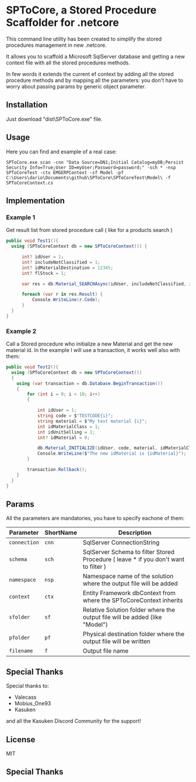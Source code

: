 # SPToCore, a Stored Procedure Scaffolder for .netcore 

This command line utility has been created to simplify the stored procedures management in
new .netcore.

It allows you to scaffold a Microsoft SqlServer database and getting a new context file with all the stored procedures methods.

In few words it extends the current ef context by adding all the stored procedure methods and by mapping
all the parameters: you don't have to worry about passing params by generic object parameter.

## Installation

Just download "dist\SPToCore.exe" file.

## Usage

Here you can find and example of a real case:

```
SPToCore.exe scan -cnn "Data Source=DN1;Initial Catalog=myDB;Persist Security Info=True;User ID=myUser;Password=password;" -sch * -nsp SPToCoreTest -ctx EMGERPContext -sf Model -pf C:\Users\dario\Documents\github\SPToCore\SPToCoreTest\Model\ -f SPToCoreContext.cs
```

## Implementation

### Example 1 

Get result list from stored procedure call ( like for a products search )

```c#
public void Test1(){
  using (SPToCoreContext db = new SPToCoreContext()) {

      int? idUser = 1;
      int? includeNotClassified = 1;
      int? idMaterialDestination = 12345;
      int? flStock = 1;

      var res = db.Material_SEARCHAsync(idUser, includeNotClassified, idMaterialDestination, flStock);                

      foreach (var r in res.Result) {
          Console.WriteLine(r.Code);
      }
  }
}
```            

### Example 2

Call a Stored procedure who initialize a new Material and get the new material id.
In the example I will use a transaction, it works well also with them:

```c#
public void Test2(){
  using (SPToCoreContext db = new SPToCoreContext())
  {
    using (var transaction = db.Database.BeginTransaction())
    {
        for (int i = 0; i < 10; i++)
        {

            int idUser = 1;
            string code = $"TESTCODE{i}";
            string material = $"My test material {i}";
            int idMaterialClass = 1;
            int idUnitSelling = 1;
            int? idMaterial = 0;

            db.Material_INITIALIZE(idUser, code, material, idMaterialClass, idUnitSelling, ref idMaterial);
            Console.WriteLine($"The new idMaterial is {idMaterial}");
        }

        transaction.Rollback();
    }
  }
}
```   
## Params

All the parameters are mandatories, you have to specify eachone of them:


| Parameter| ShortName | Description |
| --- | --- | ---|
| `connection` | `cnn` | SqlServer ConnectionString |
| `schema` | `sch` | SqlServer Schema to filter Stored Procedure ( leave * if you don't want to filter )  |
| `namespace` | `nsp` | Namespace name of the solution where the output file will be added |
| `context` | `ctx` | Entity Framework dbContext from where the SPToCoreContext inherits |
| `sfolder` | `sf` | Relative Solution folder where the output file will be added (like "Model")|
| `pfolder` | `pf` | Physical destination folder where the output file will be written |
| `filename` | `f` | Output file name |

## Special Thanks

Special thanks to:

* Valecass
* Mobius_One93
* Kasuken

and all the Kasuken Discord Community for the support!


## License

MIT

## Special Thanks

